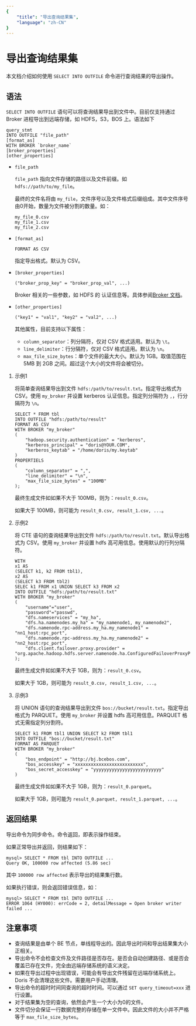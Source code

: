 ```yaml
---
{
    "title": "导出查询结果集",
    "language": "zh-CN"
}
---
```


<!--
Licensed to the Apache Software Foundation (ASF) under one
or more contributor license agreements.  See the NOTICE file
distributed with this work for additional information
regarding copyright ownership.  The ASF licenses this file
to you under the Apache License, Version 2.0 (the
"License"); you may not use this file except in compliance
with the License.  You may obtain a copy of the License at

  http://www.apache.org/licenses/LICENSE-2.0

Unless required by applicable law or agreed to in writing,
software distributed under the License is distributed on an
"AS IS" BASIS, WITHOUT WARRANTIES OR CONDITIONS OF ANY
KIND, either express or implied.  See the License for the
specific language governing permissions and limitations
under the License.
-->

# 导出查询结果集

本文档介绍如何使用 `SELECT INTO OUTFILE` 命令进行查询结果的导出操作。

## 语法

`SELECT INTO OUTFILE` 语句可以将查询结果导出到文件中。目前仅支持通过 Broker 进程导出到远端存储，如 HDFS，S3，BOS 上。语法如下

```
query_stmt
INTO OUTFILE "file_path"
[format_as]
WITH BROKER `broker_name`
[broker_properties]
[other_properties]
```

* `file_path`

    `file_path` 指向文件存储的路径以及文件前缀。如 `hdfs://path/to/my_file`。
    
    最终的文件名将由 `my_file`，文件序号以及文件格式后缀组成。其中文件序号由0开始，数量为文件被分割的数量。如：
    
    ```
    my_file_0.csv
    my_file_1.csv
    my_file_2.csv
    ```

* `[format_as]`

    ```
    FORMAT AS CSV
    ```
    
    指定导出格式。默认为 CSV。

* `[broker_properties]`

    ```
    ("broker_prop_key" = "broker_prop_val", ...)
    ``` 

    Broker 相关的一些参数，如 HDFS 的 认证信息等。具体参阅[Broker 文档](./broker.html)。

* `[other_properties]`

    ```
    ("key1" = "val1", "key2" = "val2", ...)
    ```

    其他属性，目前支持以下属性：

    * `column_separator`：列分隔符，仅对 CSV 格式适用。默认为 `\t`。
    * `line_delimiter`：行分隔符，仅对 CSV 格式适用。默认为 `\n`。
    * `max_file_size_bytes`：单个文件的最大大小。默认为 1GB。取值范围在 5MB 到 2GB 之间。超过这个大小的文件将会被切分。

1. 示例1

    将简单查询结果导出到文件 `hdfs:/path/to/result.txt`。指定导出格式为 CSV。使用 `my_broker` 并设置 kerberos 认证信息。指定列分隔符为 `,`，行分隔符为 `\n`。

    ```
    SELECT * FROM tbl
    INTO OUTFILE "hdfs:/path/to/result"
    FORMAT AS CSV
    WITH BROKER "my_broker"
    (
        "hadoop.security.authentication" = "kerberos",
        "kerberos_principal" = "doris@YOUR.COM",
        "kerberos_keytab" = "/home/doris/my.keytab"
    )
    PROPERTIELS
    (
        "column_separator" = ",",
        "line_delimiter" = "\n",
        "max_file_size_bytes" = "100MB"
    );
    ```
    
    最终生成文件如如果不大于 100MB，则为：`result_0.csv`。
    
    如果大于 100MB，则可能为 `result_0.csv, result_1.csv, ...`。

2. 示例2

    将 CTE 语句的查询结果导出到文件 `hdfs:/path/to/result.txt`。默认导出格式为 CSV。使用 `my_broker` 并设置 hdfs 高可用信息。使用默认的行列分隔符。

    ```
    WITH
    x1 AS
    (SELECT k1, k2 FROM tbl1),
    x2 AS
    (SELECT k3 FROM tbl2)
    SELEC k1 FROM x1 UNION SELECT k3 FROM x2
    INTO OUTFILE "hdfs:/path/to/result.txt"
    WITH BROKER "my_broker"
    (
        "username"="user",
        "password"="passwd",
        "dfs.nameservices" = "my_ha",
        "dfs.ha.namenodes.my_ha" = "my_namenode1, my_namenode2",
        "dfs.namenode.rpc-address.my_ha.my_namenode1" = "nn1_host:rpc_port",
        "dfs.namenode.rpc-address.my_ha.my_namenode2" = "nn2_host:rpc_port",
        "dfs.client.failover.proxy.provider" = "org.apache.hadoop.hdfs.server.namenode.ha.ConfiguredFailoverProxyProvider"
    );
    ```
    
    最终生成文件如如果不大于 1GB，则为：`result_0.csv`。
    
    如果大于 1GB，则可能为 `result_0.csv, result_1.csv, ...`。
    
3. 示例3

    将 UNION 语句的查询结果导出到文件 `bos://bucket/result.txt`。指定导出格式为 PARQUET。使用 `my_broker` 并设置 hdfs 高可用信息。PARQUET 格式无需指定列分割符。
    
    ```
    SELECT k1 FROM tbl1 UNION SELECT k2 FROM tbl1
    INTO OUTFILE "bos://bucket/result.txt"
    FORMAT AS PARQUET
    WITH BROKER "my_broker"
    (
        "bos_endpoint" = "http://bj.bcebos.com",
        "bos_accesskey" = "xxxxxxxxxxxxxxxxxxxxxxxxxx",
        "bos_secret_accesskey" = "yyyyyyyyyyyyyyyyyyyyyyyyyy"
    )
    ```
    
    最终生成文件如如果不大于 1GB，则为：`result_0.parquet`。
    
    如果大于 1GB，则可能为 `result_0.parquet, result_1.parquet, ...`。
    
## 返回结果

导出命令为同步命令。命令返回，即表示操作结束。

如果正常导出并返回，则结果如下：

```
mysql> SELECT * FROM tbl INTO OUTFILE ...                                                                                                                                                                                                                                                                Query OK, 100000 row affected (5.86 sec)
```

其中 `100000 row affected` 表示导出的结果集行数。

如果执行错误，则会返回错误信息，如：

```
mysql> SELECT * FROM tbl INTO OUTFILE ...                                                                                                                                                                                                                                                                  ERROR 1064 (HY000): errCode = 2, detailMessage = Open broker writer failed ...
```

## 注意事项

* 查询结果是由单个 BE 节点，单线程导出的。因此导出时间和导出结果集大小正相关。
* 导出命令不会检查文件及文件路径是否存在。是否会自动创建路径、或是否会覆盖已存在文件，完全由远端存储系统的语义决定。
* 如果在导出过程中出现错误，可能会有导出文件残留在远端存储系统上。Doris 不会清理这些文件。需要用户手动清理。
* 导出命令的超时时间同查询的超时时间。可以通过 `SET query_timeout=xxx` 进行设置。
* 对于结果集为空的查询，依然会产生一个大小为0的文件。
* 文件切分会保证一行数据完整的存储在单一文件中。因此文件的大小并不严格等于 `max_file_size_bytes`。
